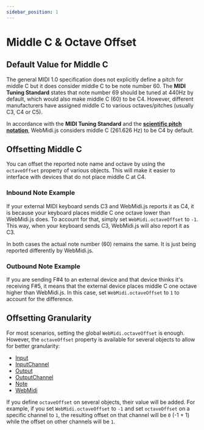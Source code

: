 ```yaml
---
sidebar_position: 1
---
```


# Middle C & Octave Offset

## Default Value for Middle C

The general MIDI 1.0 specification does not explicitly define a pitch for middle C but it does 
consider middle C to be note number 60. The **MIDI Tuning Standard** states that note number 69
should be tuned at 440Hz by default, which would also make middle C (60) to be C4. However, 
different manufacturers have assigned middle C to various octaves/pitches (usually C3, C4 or C5).

In accordance with the **MIDI Tuning Standard** and the 
[**scientific pitch notation**](https://en.wikipedia.org/wiki/Scientific_pitch_notation), WebMidi.js 
considers middle C (261.626 Hz) to be C4 by default.

## Offsetting Middle C

You can offset the reported note name and octave by using the `octaveOffset` property of various 
objects. This will make it easier to interface with devices that do not place middle C at C4.

### Inbound Note Example

If your external MIDI keyboard sends C3 and WebMidi.js reports it as C4, it is because your keyboard
places middle C one octave lower than WebMidi.js does. To account for that, simply set 
`WebMidi.octaveOffset` to `-1`. This way, when your keyboard sends C3, WebMidi.js will also report 
it as C3.

In both cases the actual note number (60) remains the same. It is just being reported differently by
WebMidi.js.

### Outbound Note Example

If you are sending F#4 to an external device and that device thinks it's receiving F#5, it means
that the external device places middle C one octave higher than WebMidi.js. In this case, set 
`WebMidi.octaveOffset` to `1` to account for the difference.

## Offsetting Granularity

For most scenarios, setting the global `WebMidi.octaveOffset` is enough. However, the `octaveOffset`
property is available for several objects to allow for better granularity:

* [Input](http://localhost:3000/webmidi/api3/classes/Input)
* [InputChannel](http://localhost:3000/webmidi/api3/classes/InputChannel)
* [Output](http://localhost:3000/webmidi/api3/classes/Output)
* [OutputChannel](http://localhost:3000/webmidi/api3/classes/OutputChannel)
* [Note](http://localhost:3000/webmidi/api3/classes/Note)
* [WebMidi](http://localhost:3000/webmidi/api3/classes/WebMidi)

If you define `octaveOffset` on several objects, their value will be added. For example, if you 
set `WebMidi.octaveOffset` to `-1` and set `octaveOffset` on a specific channel to `1`, the 
resulting offset on that channel will be `0` (-1 + 1) while the offset on other channels will be 
`1`.
